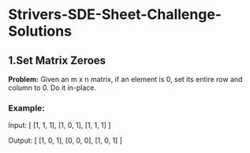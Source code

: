 # Strivers-SDE-Sheet-Challenge-Solutions
## 1.Set Matrix Zeroes

**Problem:** Given an m x n matrix, if an element is 0, set its entire row and column to 0. Do it in-place.

### Example:

Input:
[
[1, 1, 1],
[1, 0, 1],
[1, 1, 1]
]

Output:
[
[1, 0, 1],
[0, 0, 0],
[1, 0, 1]
]

